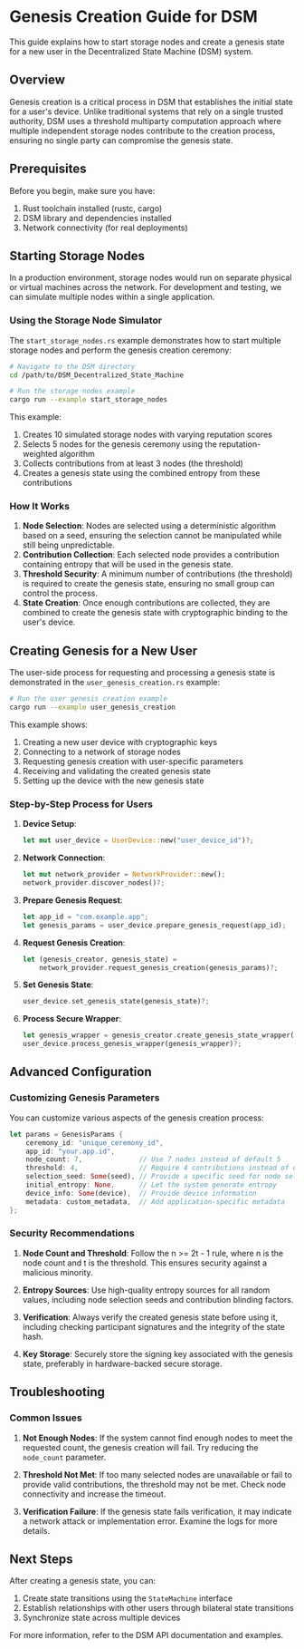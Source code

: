 # Genesis Creation Guide for DSM

This guide explains how to start storage nodes and create a genesis state for a new user in the Decentralized State Machine (DSM) system.

## Overview

Genesis creation is a critical process in DSM that establishes the initial state for a user's device. Unlike traditional systems that rely on a single trusted authority, DSM uses a threshold multiparty computation approach where multiple independent storage nodes contribute to the creation process, ensuring no single party can compromise the genesis state.

## Prerequisites

Before you begin, make sure you have:

1. Rust toolchain installed (rustc, cargo)
2. DSM library and dependencies installed
3. Network connectivity (for real deployments)

## Starting Storage Nodes

In a production environment, storage nodes would run on separate physical or virtual machines across the network. For development and testing, we can simulate multiple nodes within a single application.

### Using the Storage Node Simulator

The `start_storage_nodes.rs` example demonstrates how to start multiple storage nodes and perform the genesis creation ceremony:

```bash
# Navigate to the DSM directory
cd /path/to/DSM_Decentralized_State_Machine

# Run the storage nodes example
cargo run --example start_storage_nodes
```

This example:
1. Creates 10 simulated storage nodes with varying reputation scores
2. Selects 5 nodes for the genesis ceremony using the reputation-weighted algorithm
3. Collects contributions from at least 3 nodes (the threshold)
4. Creates a genesis state using the combined entropy from these contributions

### How It Works

1. **Node Selection**: Nodes are selected using a deterministic algorithm based on a seed, ensuring the selection cannot be manipulated while still being unpredictable.
2. **Contribution Collection**: Each selected node provides a contribution containing entropy that will be used in the genesis state.
3. **Threshold Security**: A minimum number of contributions (the threshold) is required to create the genesis state, ensuring no small group can control the process.
4. **State Creation**: Once enough contributions are collected, they are combined to create the genesis state with cryptographic binding to the user's device.

## Creating Genesis for a New User

The user-side process for requesting and processing a genesis state is demonstrated in the `user_genesis_creation.rs` example:

```bash
# Run the user genesis creation example
cargo run --example user_genesis_creation
```

This example shows:
1. Creating a new user device with cryptographic keys
2. Connecting to a network of storage nodes
3. Requesting genesis creation with user-specific parameters
4. Receiving and validating the created genesis state
5. Setting up the device with the new genesis state

### Step-by-Step Process for Users

1. **Device Setup**:
   ```rust
   let mut user_device = UserDevice::new("user_device_id")?;
   ```

2. **Network Connection**:
   ```rust
   let mut network_provider = NetworkProvider::new();
   network_provider.discover_nodes()?;
   ```

3. **Prepare Genesis Request**:
   ```rust
   let app_id = "com.example.app";
   let genesis_params = user_device.prepare_genesis_request(app_id);
   ```

4. **Request Genesis Creation**:
   ```rust
   let (genesis_creator, genesis_state) = 
       network_provider.request_genesis_creation(genesis_params)?;
   ```

5. **Set Genesis State**:
   ```rust
   user_device.set_genesis_state(genesis_state)?;
   ```

6. **Process Secure Wrapper**:
   ```rust
   let genesis_wrapper = genesis_creator.create_genesis_state_wrapper(signing_key)?;
   user_device.process_genesis_wrapper(genesis_wrapper)?;
   ```

## Advanced Configuration

### Customizing Genesis Parameters

You can customize various aspects of the genesis creation process:

```rust
let params = GenesisParams {
    ceremony_id: "unique_ceremony_id",
    app_id: "your.app.id",
    node_count: 7,              // Use 7 nodes instead of default 5
    threshold: 4,               // Require 4 contributions instead of default 3
    selection_seed: Some(seed), // Provide a specific seed for node selection
    initial_entropy: None,      // Let the system generate entropy
    device_info: Some(device),  // Provide device information
    metadata: custom_metadata,  // Add application-specific metadata
};
```

### Security Recommendations

1. **Node Count and Threshold**: Follow the n >= 2t - 1 rule, where n is the node count and t is the threshold. This ensures security against a malicious minority.

2. **Entropy Sources**: Use high-quality entropy sources for all random values, including node selection seeds and contribution blinding factors.

3. **Verification**: Always verify the created genesis state before using it, including checking participant signatures and the integrity of the state hash.

4. **Key Storage**: Securely store the signing key associated with the genesis state, preferably in hardware-backed secure storage.

## Troubleshooting

### Common Issues

1. **Not Enough Nodes**: If the system cannot find enough nodes to meet the requested count, the genesis creation will fail. Try reducing the `node_count` parameter.

2. **Threshold Not Met**: If too many selected nodes are unavailable or fail to provide valid contributions, the threshold may not be met. Check node connectivity and increase the timeout.

3. **Verification Failure**: If the genesis state fails verification, it may indicate a network attack or implementation error. Examine the logs for more details.

## Next Steps

After creating a genesis state, you can:

1. Create state transitions using the `StateMachine` interface
2. Establish relationships with other users through bilateral state transitions
3. Synchronize state across multiple devices

For more information, refer to the DSM API documentation and examples.
